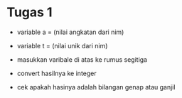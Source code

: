# Tugas 1

- variable a = (nilai angkatan dari nim) 
- variable t = (nilai unik dari nim) 
- masukkan varibale di atas ke rumus segitiga
   
- convert hasilnya ke integer
- cek apakah hasinya adalah bilangan genap atau ganjil